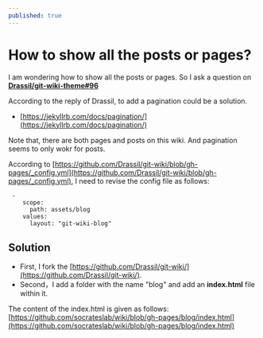 ```yaml
---
published: true
---
```


# How to show all the posts or pages?

I am wondering how to show all the posts or pages. So I ask a question on **[Drassil/git-wiki-theme#96](https://github.com/Drassil/git-wiki-theme/issues/96)**


According to the reply of Drassil, to add a pagination could be a solution. 
- [https://jekyllrb.com/docs/pagination/](https://jekyllrb.com/docs/pagination/)

Note that, there are both pages and posts on this wiki. And pagination seems to only wokr for posts.

According to [https://github.com/Drassil/git-wiki/blob/gh-pages/_config.yml](https://github.com/Drassil/git-wiki/blob/gh-pages/_config.yml), I need to revise the config file as follows:

```jekyll
 -
    scope:
      path: assets/blog
    values:
      layout: "git-wiki-blog"
```

## Solution

- First, I fork the [https://github.com/Drassil/git-wiki/](https://github.com/Drassil/git-wiki/). 
- Second，I add a folder with the name "blog" and add an **index.html** file within it. 

The content of the index.html is given as follows: [https://github.com/socrateslab/wiki/blob/gh-pages/blog/index.html](https://github.com/socrateslab/wiki/blob/gh-pages/blog/index.html)


